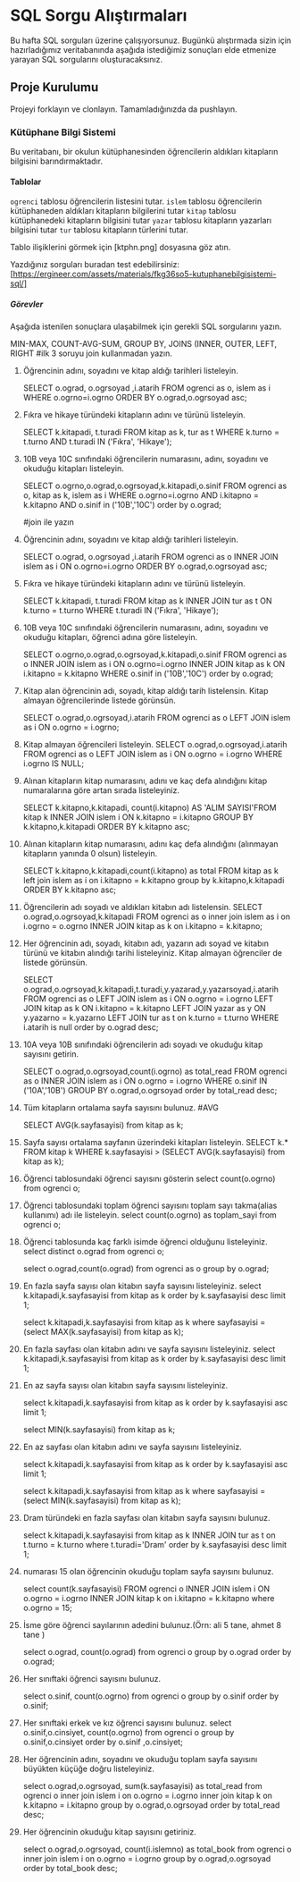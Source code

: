 # SQL Sorgu Alıştırmaları

Bu hafta SQL sorguları üzerine çalışıyorsunuz. Bugünkü alıştırmada sizin için hazırladığımız veritabanında aşağıda istediğimiz sonuçları elde etmenize yarayan SQL sorgularını oluşturacaksınız.

## Proje Kurulumu

Projeyi forklayın ve clonlayın. Tamamladığınızda da pushlayın.

### Kütüphane Bilgi Sistemi

Bu veritabanı, bir okulun kütüphanesinden öğrencilerin aldıkları kitapların bilgisini barındırmaktadır.

#### Tablolar

`ogrenci` tablosu öğrencilerin listesini tutar.
`islem` tablosu öğrencilerin kütüphaneden aldıkları kitapların bilgilerini tutar
`kitap` tablosu kütüphanedeki kitapların bilgisini tutar
`yazar` tablosu kitapların yazarları bilgisini tutar
`tur` tablosu kitapların türlerini tutar.

Tablo ilişiklerini görmek için [ktphn.png] dosyasına göz atın.

Yazdığınız sorguları buradan test edebilirsiniz: [https://ergineer.com/assets/materials/fkg36so5-kutuphanebilgisistemi-sql/]

##### Görevler

Aşağıda istenilen sonuçlara ulaşabilmek için gerekli SQL sorgularını yazın.

MIN-MAX, COUNT-AVG-SUM, GROUP BY, JOINS (INNER, OUTER, LEFT, RIGHT
#ilk 3 soruyu join kullanmadan yazın.

1.  Öğrencinin adını, soyadını ve kitap aldığı tarihleri listeleyin.

    SELECT o.ograd, o.ogrsoyad ,i.atarih FROM ogrenci as o, islem as i WHERE o.ogrno=i.ogrno ORDER BY o.ograd,o.ogrsoyad asc;

2.  Fıkra ve hikaye türündeki kitapların adını ve türünü listeleyin.

    SELECT k.kitapadi, t.turadi FROM kitap as k, tur as t
    WHERE k.turno = t.turno
    AND t.turadi IN ('Fıkra', 'Hikaye');

3.  10B veya 10C sınıfındaki öğrencilerin numarasını, adını, soyadını ve okuduğu kitapları listeleyin.

    SELECT o.ogrno,o.ograd,o.ogrsoyad,k.kitapadi,o.sinif
    FROM ogrenci as o, kitap as k, islem as i
    WHERE o.ogrno=i.ogrno
    AND i.kitapno = k.kitapno
    AND o.sinif in ('10B','10C')
    order by o.ograd;

    #join ile yazın

4) Öğrencinin adını, soyadını ve kitap aldığı tarihleri listeleyin.

   SELECT o.ograd, o.ogrsoyad ,i.atarih FROM ogrenci as o
   INNER JOIN islem as i
   ON o.ogrno=i.ogrno
   ORDER BY o.ograd,o.ogrsoyad asc;

5.  Fıkra ve hikaye türündeki kitapların adını ve türünü listeleyin.

    SELECT k.kitapadi, t.turadi FROM kitap as k INNER JOIN tur as t
    ON k.turno = t.turno
    WHERE t.turadi IN ('Fıkra', 'Hikaye');

6.  10B veya 10C sınıfındaki öğrencilerin numarasını, adını, soyadını ve okuduğu kitapları, öğrenci adına göre listeleyin.

    SELECT o.ogrno,o.ograd,o.ogrsoyad,k.kitapadi,o.sinif FROM ogrenci as o
    INNER JOIN islem as i ON o.ogrno=i.ogrno
    INNER JOIN kitap as k ON i.kitapno = k.kitapno
    WHERE o.sinif in ('10B','10C')
    order by o.ograd;

7.  Kitap alan öğrencinin adı, soyadı, kitap aldığı tarih listelensin. Kitap almayan öğrencilerinde listede görünsün.

    SELECT o.ograd,o.ogrsoyad,i.atarih
    FROM ogrenci as o
    LEFT JOIN islem as i
    ON o.ogrno = i.ogrno;

8.  Kitap almayan öğrencileri listeleyin.
    SELECT o.ograd,o.ogrsoyad,i.atarih
    FROM ogrenci as o
    LEFT JOIN islem as i
    ON o.ogrno = i.ogrno
    WHERE i.ogrno IS NULL;

9.  Alınan kitapların kitap numarasını, adını ve kaç defa alındığını kitap numaralarına göre artan sırada listeleyiniz.

    SELECT k.kitapno,k.kitapadi, count(i.kitapno) AS 'ALIM SAYISI'FROM kitap k
    INNER JOIN islem i
    ON k.kitapno = i.kitapno
    GROUP BY k.kitapno,k.kitapadi
    ORDER BY k.kitapno asc;

10. Alınan kitapların kitap numarasını, adını kaç defa alındığını (alınmayan kitapların yanında 0 olsun) listeleyin.

    SELECT k.kitapno,k.kitapadi,count(i.kitapno) as total
    FROM kitap as k left join islem as i on i.kitapno = k.kitapno
    group by k.kitapno,k.kitapadi
    ORDER BY k.kitapno asc;

11. Öğrencilerin adı soyadı ve aldıkları kitabın adı listelensin.
    SELECT o.ograd,o.ogrsoyad,k.kitapadi
    FROM ogrenci as o inner join islem as i on i.ogrno = o.ogrno
    INNER JOIN kitap as k on i.kitapno = k.kitapno;

12. Her öğrencinin adı, soyadı, kitabın adı, yazarın adı soyad ve kitabın türünü ve kitabın alındığı tarihi listeleyiniz. Kitap almayan öğrenciler de listede görünsün.

    SELECT o.ograd,o.ogrsoyad,k.kitapadi,t.turadi,y.yazarad,y.yazarsoyad,i.atarih
    FROM ogrenci as o
    LEFT JOIN islem as i ON o.ogrno = i.ogrno
    LEFT JOIN kitap as k ON i.kitapno = k.kitapno
    LEFT JOIN yazar as y ON y.yazarno = k.yazarno
    LEFT JOIN tur as t on k.turno = t.turno
    WHERE i.atarih is null
    order by o.ograd desc;

13. 10A veya 10B sınıfındaki öğrencilerin adı soyadı ve okuduğu kitap sayısını getirin.

    SELECT o.ograd,o.ogrsoyad,count(i.ogrno) as total_read
    FROM ogrenci as o
    INNER JOIN islem as i ON o.ogrno = i.ogrno
    WHERE o.sinif IN ('10A','10B')
    GROUP BY o.ograd,o.ogrsoyad
    order by total_read desc;

14. Tüm kitapların ortalama sayfa sayısını bulunuz. #AVG

    SELECT AVG(k.sayfasayisi) from kitap as k;

15. Sayfa sayısı ortalama sayfanın üzerindeki kitapları listeleyin.
    SELECT k.\* FROM kitap k
    WHERE k.sayfasayisi > (SELECT AVG(k.sayfasayisi) from kitap as k);

16. Öğrenci tablosundaki öğrenci sayısını gösterin
    select count(o.ogrno) from ogrenci o;

17. Öğrenci tablosundaki toplam öğrenci sayısını toplam sayı takma(alias kullanımı) adı ile listeleyin.
    select count(o.ogrno) as toplam_sayi from ogrenci o;

18. Öğrenci tablosunda kaç farklı isimde öğrenci olduğunu listeleyiniz.
    select distinct o.ograd from ogrenci o;

    select o.ograd,count(o.ograd) from
    ogrenci as o
    group by o.ograd;

19. En fazla sayfa sayısı olan kitabın sayfa sayısını listeleyiniz.
    select k.kitapadi,k.sayfasayisi
    from kitap as k
    order by k.sayfasayisi desc limit 1;

    select k.kitapadi,k.sayfasayisi
    from kitap as k
    where sayfasayisi = (select MAX(k.sayfasayisi) from kitap as k);

20. En fazla sayfası olan kitabın adını ve sayfa sayısını listeleyiniz.
    select k.kitapadi,k.sayfasayisi
    from kitap as k
    order by k.sayfasayisi desc limit 1;

21. En az sayfa sayısı olan kitabın sayfa sayısını listeleyiniz.

    select k.kitapadi,k.sayfasayisi
    from kitap as k
    order by k.sayfasayisi asc limit 1;

    select MIN(k.sayfasayisi)
    from kitap as k;

22) En az sayfası olan kitabın adını ve sayfa sayısını listeleyiniz.

    select k.kitapadi,k.sayfasayisi
    from kitap as k
    order by k.sayfasayisi asc limit 1;

    select k.kitapadi,k.sayfasayisi
    from kitap as k
    where sayfasayisi = (select MIN(k.sayfasayisi) from kitap as k);

23. Dram türündeki en fazla sayfası olan kitabın sayfa sayısını bulunuz.

    select k.kitapadi,k.sayfasayisi
    from kitap as k INNER JOIN tur as t on t.turno = k.turno
    where t.turadi='Dram'
    order by k.sayfasayisi desc limit 1;

24. numarası 15 olan öğrencinin okuduğu toplam sayfa sayısını bulunuz.

    select count(k.sayfasayisi) FROM ogrenci o INNER JOIN islem i
    ON o.ogrno = i.ogrno
    INNER JOIN kitap k on i.kitapno = k.kitapno
    where o.ogrno = 15;

25. İsme göre öğrenci sayılarının adedini bulunuz.(Örn: ali 5 tane, ahmet 8 tane )

    select o.ograd, count(o.ograd) from ogrenci o
    group by o.ograd
    order by o.ograd;

26. Her sınıftaki öğrenci sayısını bulunuz.

    select o.sinif, count(o.ogrno) from ogrenci o
    group by o.sinif
    order by o.sinif;

27. Her sınıftaki erkek ve kız öğrenci sayısını bulunuz.
    select o.sinif,o.cinsiyet, count(o.ogrno) from ogrenci o
    group by o.sinif,o.cinsiyet
    order by o.sinif ,o.cinsiyet;

28. Her öğrencinin adını, soyadını ve okuduğu toplam sayfa sayısını büyükten küçüğe doğru listeleyiniz.

    select o.ograd,o.ogrsoyad, sum(k.sayfasayisi) as total_read from ogrenci o
    inner join islem i on o.ogrno = i.ogrno
    inner join kitap k on k.kitapno = i.kitapno
    group by o.ograd,o.ogrsoyad
    order by total_read desc;

29. Her öğrencinin okuduğu kitap sayısını getiriniz.

    select o.ograd,o.ogrsoyad, count(i.islemno) as total_book from ogrenci o
    inner join islem i on o.ogrno = i.ogrno
    group by o.ograd,o.ogrsoyad
    order by total_book desc;
